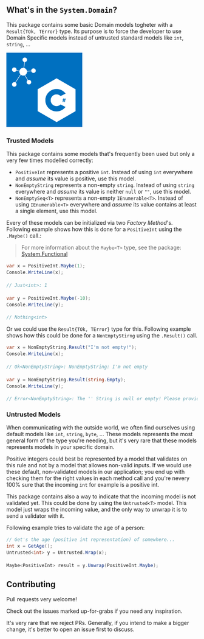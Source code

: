 ## What's in the `System.Domain`?

This package contains some basic Domain models togheter with a `Result{TOk, TError}` type.
Its purpose is to force the developer to use Domain Specific models instead of untrusted standard models like `int`, `string`, ...

<style>img[alt=logo] { width: 200px; }</style>

![logo](docs/images/logo.png)

### Trusted Models

This package contains some models that's frequently been used but only a very few times modelled correctly:

* `PositiveInt` represents a positive `int`. Instead of using `int` everywhere and _assume_ its value is positive, use this model.
* `NonEmptyString` represents a non-empty `string`. Instead of using `string` everywhere and _assume_ its value is neither `null` or `""`, use this model.
* `NonEmptySeq<T>` represents a non-empty `IEnumerable<T>`. Instead of using `IEnumerable<T>` everywhere and _assume_ its value contains at least a single element, use this model.

Every of these models can be initialized via two _Factory Method_'s. Following example shows how this is done for a `PositiveInt` using the `.Maybe()` call.:

> For more information about the `Maybe<T>` type, see the package: [System.Functional](https://github.com/stijnmoreels/System.Functional/)

```csharp
var x = PositiveInt.Maybe(1);
Console.WriteLine(x);

// Just<int>: 1

var y = PositiveInt.Maybe(-10);
Console.WriteLine(y);

// Nothing<int>
```

Or we could use the `Result{TOk, TError}` type for this.
Following example shows how this could be done for a `NonEmptyStirng` using the `.Result()` call.

```csharp
var x = NonEmptyString.Result("I'm not empty!");
Console.WriteLine(x);

// Ok<NonEmptyString>: NonEmptyString: I'm not empty

var y = NonEmptyString.Result(string.Empty);
Console.WriteLine(y);

// Error<NonEmptyString>: The '' String is null or empty! Please provide a non-empty string.
```

### Untrusted Models

When communicating with the outside world, we often find ourselves using default models like `int`, `string`, `byte`, ... These models represents the most general form of the type you're needing, but it's very rare that these models represents models in your specific domain.

Positive integers could best be represented by a model that validates on this rule and not by a model that allowes non-valid inputs.
If we would use these default, non-validated models in our application; you end up with checking them for the right values in each method call and you're nevery 100% sure that the incoming `int` for example is a positive int.

This package contains also a way to indicate that the incoming model is not validated yet. This could be done by using the `Untrusted<T>` model. This model just wraps the incoming value, and the only way to unwrap it is to send a validator with it.

Following example tries to validate the age of a person:

```csharp
// Get's the age (positive int representation) of somewhere...
int x = GetAge();
Untrusted<int> y = Untrusted.Wrap(x);

Maybe<PositiveInt> result = y.Unwrap(PositiveInt.Maybe);
```

## Contributing

Pull requests very welcome!

Check out the issues marked up-for-grabs if you need any inspiration.

It's very rare that we reject PRs. Generally, if you intend to make a bigger change, it's better to open an issue first to discuss.
